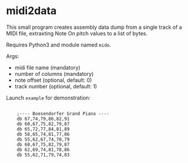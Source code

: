 # midi2data

This small program creates 
assembly data dump
from a single track of a MIDI file,
extraxting Note On pitch values 
to a list of bytes.

Requires Python3 and module named `mido`.

Args:
 - midi file name (mandatory)
 - number of columns (mandatory)
 - note offset (optional, default: 0)
 - track number (optional, default: 1)

Launch `example` for demonstration:

<code>
	;---- Boesendorfer Grand Piano ----
	db 67,74,79,86,82,91
	db 60,67,75,82,79,87
	db 65,72,77,84,81,89
	db 58,65,74,81,77,86
	db 55,62,67,74,70,79
	db 60,67,75,82,79,87
	db 62,69,74,81,78,86
	db 55,62,71,79,74,83
</code>
